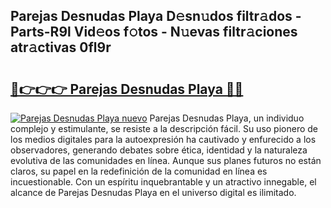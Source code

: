 ## Parejas Desnudas Playa D𝚎sn𝚞dos filtr𝚊dos - Parts-R9l Vid𝚎os f𝚘tos - N𝚞evas filtr𝚊ciones atr𝚊ctivas 0fl9r

# <h2><a href="http://mbbk2d.tromn.icu/?c=Parejas+Desnudas+Playa">🔗👉👉👉 Parejas Desnudas Playa 🔗🔗</a></h2>

[![Parejas Desnudas Playa nuevo](https://i.imgur.com/pEAQMta.gif)](http://mbbk2d.tromn.icu/?c=Parejas+Desnudas+Playa)
Parejas Desnudas Playa, un individuo complejo y estimulante, se resiste a la descripción fácil. Su uso pionero de los medios digitales para la autoexpresión ha cautivado y enfurecido a los observadores, generando debates sobre ética, identidad y la naturaleza evolutiva de las comunidades en línea. Aunque sus planes futuros no están claros, su papel en la redefinición de la comunidad en línea es incuestionable. Con un espíritu inquebrantable y un atractivo innegable, el alcance de Parejas Desnudas Playa en el universo digital es ilimitado.
